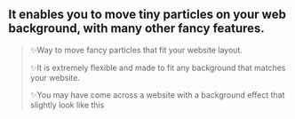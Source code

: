 
## It enables you to move tiny particles on your web background, with many other fancy features.
>  ✨Way to move fancy particles that fit your website layout.
>  
>  ✨It is extremely flexible and made to fit any background that matches your website.
>  
>  ✨You may have come across a website with a background effect that slightly look like this
